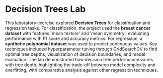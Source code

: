 # Decision Trees Lab

This laboratory exercise explored **Decision Trees** for classification and regression tasks. For classification, the project used the **breast cancer dataset** with features 'mean texture' and 'mean symmetry', evaluating performance with F1 score and accuracy metrics. For regression, a **synthetic polynomial dataset** was used to predict continuous values. Key techniques included hyperparameter tuning through GridSearchCV to find optimal tree depths, visualization of decision boundaries, and model evaluation. The lab demonstrated how decision tree performance varies with tree depth, highlighting the trade-off between model complexity and overfitting, with comparative analysis against other regression techniques.

